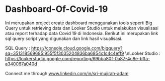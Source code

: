 # Dashboard-Of-Covid-19
 Ini merupakan project create dashboard menggunakan tools seperti Big Query untuk retrieving data dan Looker Studio untuk melakukan visualisasi atau report terhadap data Covid 19 di Indonesia. Berikut ini merupakan link sql query script yang digunakan dan link hasil visualisasi. 

 SQL Query : https://console.cloud.google.com/bigquery?sq=351318569685:955f5f3035204836ba6854c1c4c4eff9
 \nLooker Studio : https://lookerstudio.google.com/reporting/69bba80f-0a87-4c8e-bffa-a340067a040d

Connect me through www.linkedin.com/in/sri-mujirah-adam
